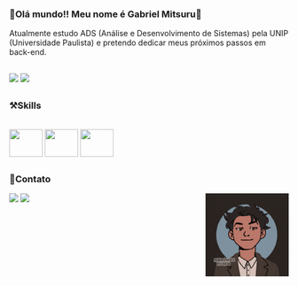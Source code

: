 ### 👋Olá mundo!! Meu nome é Gabriel Mitsuru👋

Atualmente estudo ADS (Análise e Desenvolvimento de Sistemas) pela UNIP (Universidade Paulista) e pretendo dedicar meus próximos passos em back-end.

##
<div style="display": inline_block>
<img height="" width="460px" src="https://github-readme-stats.vercel.app/api?username=GabrielKameoka&theme=kacho_ga&show_icons=true"/>
<img height="" width="360px" src="https://github-readme-stats.vercel.app/api/top-langs/?username=Gabrielkameoka&theme=kacho_ga&layout=compact"/>
</div>

##

### ⚒️Skills
<div style="display": inline_block><br>
<img align="center" height="50" width="60" src="https://cdn.jsdelivr.net/gh/devicons/devicon@latest/icons/html5/html5-plain.svg" />
<img align="center" height="50" width="60" src="https://cdn.jsdelivr.net/gh/devicons/devicon@latest/icons/css3/css3-plain.svg" />
<img align="center" height="50" width="60" src="https://cdn.jsdelivr.net/gh/devicons/devicon@latest/icons/javascript/javascript-plain.svg" />

##

### 📱Contato
<div style="display": inline_block>
<a href="https://www.instagram.com/mitsorry7/" target="blank"><img src="https://img.shields.io/badge/Instagram-E4405F?style=for-the-badge&logo=instagram&logoColor=white" target="blank"></a>
<a href="https://www.linkedin.com/in/gabriel-kameoka-5014182a1/" target="blank"><img src="https://img.shields.io/badge/LinkedIn-0077B5?style=for-the-badge&logo=linkedin&logoColor=white"></a>
<img align="right" width="150px" src="./assets/img/ezgif.com-animated-gif-maker.gif">
</div>

##
##
